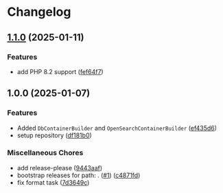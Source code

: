 # Changelog

## [1.1.0](https://github.com/EcomDev/testcontainer-magento-data-php/compare/v1.0.0...v1.1.0) (2025-01-11)


### Features

* add PHP 8.2 support ([fef64f7](https://github.com/EcomDev/testcontainer-magento-data-php/commit/fef64f7ca0c6590767f300617164b2ebbd72e4dd))

## 1.0.0 (2025-01-07)


### Features

* Added `DbContainerBuilder` and `OpenSearchContainerBuilder` ([ef435d6](https://github.com/EcomDev/testcontainer-magento-data-php/commit/ef435d6052e97aff2ba75496c662fecc82b65a9d))
* setup repository ([df181b0](https://github.com/EcomDev/testcontainer-magento-data-php/commit/df181b090bbe52c23a91a7cd36cb717bb0a5eca2))


### Miscellaneous Chores

* add release-please ([9443aaf](https://github.com/EcomDev/testcontainer-magento-data-php/commit/9443aaff642cb0936a353dd196b77cb6cb56b33e))
* bootstrap releases for path: . ([#1](https://github.com/EcomDev/testcontainer-magento-data-php/issues/1)) ([c4871fd](https://github.com/EcomDev/testcontainer-magento-data-php/commit/c4871fd5a952034ded26ed6b29e98bb95444f82c))
* fix format task ([7d3649c](https://github.com/EcomDev/testcontainer-magento-data-php/commit/7d3649ce1e6e432e21111d8ccfacae0c4cc40c1c))
